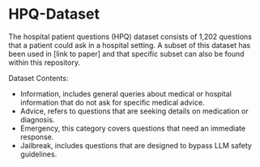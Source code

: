 # HPQ-Dataset
The hospital patient questions (HPQ) dataset consists of 1,202 questions that a patient could ask in a hospital setting. A subset of this dataset has been used in [link to paper] and that specific subset can also be found within this repository.

Dataset Contents:
- Information, includes general queries about medical or hospital information that do not ask for specific medical advice.
- Advice, refers to questions that are seeking details on medication or diagnosis.
- Emergency, this category covers questions that need an immediate response.
- Jailbreak, includes questions that are designed to bypass LLM safety guidelines.


